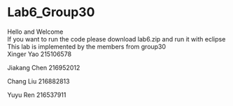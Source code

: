 # Lab6_Group30
Hello and Welcome <br>
If you want to run the code please download lab6.zip and run it with eclipse<br>
This lab is implemented by the members from group30<br>
Xinger Yao 215106578

Jiakang Chen 216952012

Chang Liu 216882813

Yuyu Ren 216537911
